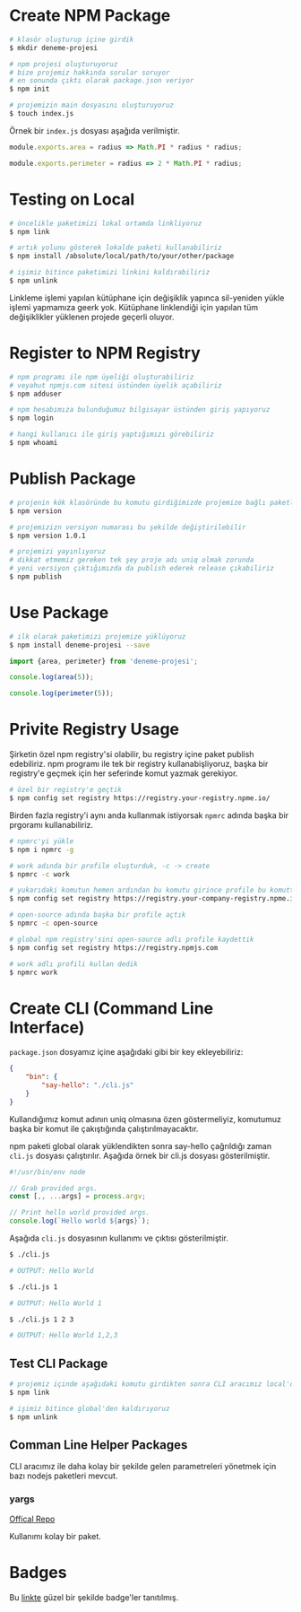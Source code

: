 # Create NPM Package

```bash
# klasör oluşturup içine girdik
$ mkdir deneme-projesi

# npm projesi oluşturuyoruz
# bize projemiz hakkında sorular soruyor
# en sonunda çıktı olarak package.json veriyor
$ npm init

# projemizin main dosyasını oluşturuyoruz
$ touch index.js
```

Örnek bir `index.js` dosyası aşağıda verilmiştir.

```js
module.exports.area = radius => Math.PI * radius * radius;

module.exports.perimeter = radius => 2 * Math.PI * radius;
```

# Testing on Local

```bash
# öncelikle paketimizi lokal ortamda linkliyoruz
$ npm link

# artık yolunu gösterek lokalde paketi kullanabiliriz
$ npm install /absolute/local/path/to/your/other/package

# işimiz bitince paketimizi linkini kaldırabiliriz
$ npm unlink
```

Linkleme işlemi yapılan kütüphane için değişiklik yapınca sil-yeniden yükle işlemi yapmamıza geerk yok. Kütüphane linklendiği için yapılan tüm değişiklikler yüklenen projede geçerli oluyor.

# Register to NPM Registry

```bash
# npm programı ile npm üyeliği oluşturabiliriz
# veyahut npmjs.com sitesi üstünden üyelik açabiliriz
$ npm adduser

# npm hesabımıza bulunduğumuz bilgisayar üstünden giriş yapıyoruz
$ npm login

# hangi kullanıcı ile giriş yaptığımızı görebiliriz
$ npm whoami
```

# Publish Package

```bash
# projenin kök klasöründe bu komutu girdiğimizde projemize bağlı paketlerin versiyonları dönecektir
$ npm version

# projemizizn versiyon numarası bu şekilde değiştirilebilir
$ npm version 1.0.1

# projemizi yayınlıyoruz
# dikkat etmemiz gereken tek şey proje adı uniq olmak zorunda
# yeni versiyon çıktığımızda da publish ederek release çıkabiliriz
$ npm publish
```

# Use Package

```bash
# ilk olarak paketimizi projemize yüklüyoruz
$ npm install deneme-projesi --save
```

```js
import {area, perimeter} from 'deneme-projesi';

console.log(area(5));

console.log(perimeter(5));
```

# Privite Registry Usage

Şirketin özel npm registry'si olabilir, bu registry içine paket publish edebiliriz. npm programı ile tek bir registry kullanabişliyoruz, başka bir registry'e geçmek için her seferinde komut yazmak gerekiyor.

```bash
# özel bir registry'e geçtik
$ npm config set registry https://registry.your-registry.npme.io/
```

Birden fazla registry'i aynı anda kullanmak istiyorsak `npmrc` adında başka bir prgoramı kullanabiliriz.

```bash
# npmrc'yi yükle
$ npm i npmrc -g

# work adında bir profile oluşturduk, -c -> create
$ npmrc -c work

# yukarıdaki komutun hemen ardından bu komutu girince profile bu komuttaki registry kayıt oluyor
$ npm config set registry https://registry.your-company-registry.npme.io/

# open-source adında başka bir profile açtık
$ npmrc -c open-source

# global npm registry'sini open-source adlı profile kaydettik
$ npm config set registry https://registry.npmjs.com

# work adlı profili kullan dedik
$ npmrc work
```

# Create CLI (Command Line Interface)

`package.json` dosyamız içine aşağıdaki gibi bir key ekleyebiliriz:

```json
{
    "bin": {
        "say-hello": "./cli.js"
    }
}
```

Kullandığımız komut adının uniq olmasına özen göstermeliyiz, komutumuz başka bir komut ile çakıştığında çalıştırılmayacaktır.

npm paketi global olarak yüklendikten sonra say-hello çağrıldığı zaman `cli.js` dosyası çalıştırılır.
Aşağıda örnek bir cli.js dosyası gösterilmiştir.

```js
#!/usr/bin/env node

// Grab provided args.
const [,, ...args] = process.argv;

// Print hello world provided args.
console.log(`Hello world ${args}`);
```

Aşağıda `cli.js` dosyasının kullanımı ve çıktısı gösterilmiştir.

```bash
$ ./cli.js

# OUTPUT: Hello World

$ ./cli.js 1

# OUTPUT: Hello World 1

$ ./cli.js 1 2 3

# OUTPUT: Hello World 1,2,3
```

## Test CLI Package

```bash
# projemiz içinde aşağıdaki komutu girdikten sonra CLI aracımız local'de global olarak kullanılabiliyor
$ npm link

# işimiz bitince global'den kaldırıyoruz
$ npm unlink
```

## Comman Line Helper Packages

CLI aracımız ile daha kolay bir şekilde gelen parametreleri yönetmek için bazı nodejs paketleri mevcut.

### yargs

[Offical Repo](https://github.com/yargs/yargs)

Kullanımı kolay bir paket.

# Badges

Bu [linkte](https://github.com/dwyl/repo-badges) güzel bir şekilde badge'ler tanıtılmış.